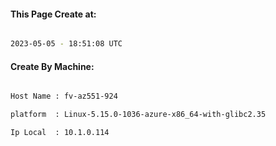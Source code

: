 
   
#### This Page Create at:

```bash

2023-05-05 - 18:51:08 UTC

```

#### Create By Machine:

```bash

Host Name : fv-az551-924

platform  : Linux-5.15.0-1036-azure-x86_64-with-glibc2.35

Ip Local  : 10.1.0.114

```

